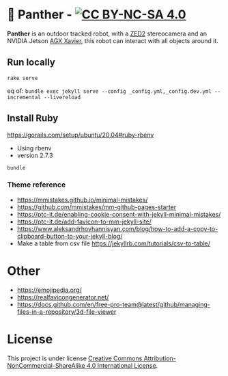 # :tiger2: Panther - [![CC BY-NC-SA 4.0][cc-by-nc-sa-image]][cc-by-nc-sa]

**Panther** is an outdoor tracked robot, with a [ZED2] stereocamera and an NVIDIA Jetson [AGX Xavier], this robot can interact with all objects around it.

[AGX Xavier]: https://developer.nvidia.com/embedded/jetson-agx-xavier-developer-kit
[ZED2]: https://www.stereolabs.com/zed-2/

## Run locally

```
rake serve
```

eq of: `bundle exec jekyll serve --config _config.yml,_config.dev.yml --incremental --livereload`

## Install Ruby

https://gorails.com/setup/ubuntu/20.04#ruby-rbenv
* Using rbenv
* version 2.7.3

```
bundle
```

### Theme reference

* https://mmistakes.github.io/minimal-mistakes/
* https://github.com/mmistakes/mm-github-pages-starter
* https://ptc-it.de/enabling-cookie-consent-with-jekyll-minimal-mistakes/
* https://ptc-it.de/add-favicon-to-mm-jekyll-site/
* https://www.aleksandrhovhannisyan.com/blog/how-to-add-a-copy-to-clipboard-button-to-your-jekyll-blog/
* Make a table from csv file https://jekyllrb.com/tutorials/csv-to-table/

# Other
* https://emojipedia.org/
* https://realfavicongenerator.net/
* https://docs.github.com/en/free-pro-team@latest/github/managing-files-in-a-repository/3d-file-viewer


# License

This project is under license [Creative Commons Attribution-NonCommercial-ShareAlike 4.0 International License][cc-by-nc-sa].

[cc-by-nc-sa]: http://creativecommons.org/licenses/by-nc-sa/4.0/
[cc-by-nc-sa-image]: https://licensebuttons.net/l/by-nc-sa/4.0/88x31.png
[cc-by-nc-sa-shield]: https://img.shields.io/badge/License-CC%20BY--NC--SA%204.0-lightgrey.svg